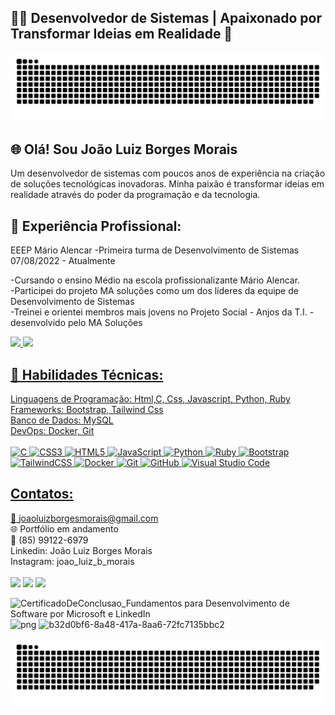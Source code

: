   ## 👨‍💻 Desenvolvedor de Sistemas | Apaixonado por Transformar Ideias em Realidade 🚀
 <picture>
  <source
    media="(prefers-color-scheme: dark)"
    srcset="https://raw.githubusercontent.com/platane/snk/output/github-contribution-grid-snake-dark.svg"
  />
  <source
    media="(prefers-color-scheme: light)"
    srcset="https://raw.githubusercontent.com/platane/snk/output/github-contribution-grid-snake.svg"
  />
  <img
    alt="github contribution grid snake animation"
    src="https://raw.githubusercontent.com/platane/snk/output/github-contribution-grid-snake.svg"
  />
</picture>
<div> 
 

## 🌐 Olá! Sou João Luiz Borges Morais <br>
Um desenvolvedor de sistemas com poucos anos de experiência na criação de soluções tecnológicas inovadoras. Minha paixão é transformar ideias em realidade através do poder da programação e da tecnologia.


## 💼 Experiência Profissional: <br>
EEEP Mário Alencar -Primeira turma de Desenvolvimento de Sistemas 07/08/2022 - Atualmente

-Cursando o ensino Médio na escola profissionalizante Mário Alencar. <br>
-Participei do projeto MA soluções como um dos líderes da equipe de Desenvolvimento de Sistemas <br>
-Treinei e orientei membros mais jovens no Projeto Social - Anjos da T.I. - desenvolvido pelo MA Soluções<br>


<div>
   <a href="https://github.com/JLpensador">
   <img height="180em" src="https://github-readme-stats.vercel.app/api?username=JLpensador&show_icons=true&theme=synthwave&include_all_commits=true&count_private=true"/>
   <img height="180em" src="https://github-readme-stats.vercel.app/api/top-langs/?username=JLpensador&layout=compact&langs_count=6&theme=merko"/>
</div>

## 🚀 Habilidades Técnicas: <br>

Linguagens de Programação: Html,C, Css, Javascript, Python, Ruby <br>
Frameworks: Bootstrap, Tailwind Css <br>
Banco de Dados: MySQL <br>
DevOps: Docker, Git<br> <br>
  ![C](https://img.shields.io/badge/c-%2300599C.svg?style=for-the-badge&logo=c&logoColor=white)
![CSS3](https://img.shields.io/badge/css3-%231572B6.svg?style=for-the-badge&logo=css3&logoColor=white)
  ![HTML5](https://img.shields.io/badge/html5-%23E34F26.svg?style=for-the-badge&logo=html5&logoColor=white)
  ![JavaScript](https://img.shields.io/badge/javascript-%23323330.svg?style=for-the-badge&logo=javascript&logoColor=%23F7DF1E)
  ![Python](https://img.shields.io/badge/python-3670A0?style=for-the-badge&logo=python&logoColor=ffdd54)
  ![Ruby](https://img.shields.io/badge/ruby-%23CC342D.svg?style=for-the-badge&logo=ruby&logoColor=white)
  ![Bootstrap](https://img.shields.io/badge/bootstrap-%238511FA.svg?style=for-the-badge&logo=bootstrap&logoColor=white)
  ![TailwindCSS](https://img.shields.io/badge/tailwindcss-%2338B2AC.svg?style=for-the-badge&logo=tailwind-css&logoColor=white)
  ![Docker](https://img.shields.io/badge/docker-%230db7ed.svg?style=for-the-badge&logo=docker&logoColor=white)
  ![Git](https://img.shields.io/badge/git-%23F05033.svg?style=for-the-badge&logo=git&logoColor=white)
  ![GitHub](https://img.shields.io/badge/github-%23121011.svg?style=for-the-badge&logo=github&logoColor=white)
  ![Visual Studio Code](https://img.shields.io/badge/Visual%20Studio%20Code-0078d7.svg?style=for-the-badge&logo=visual-studio-code&logoColor=white)

## Contatos: <br>

📧 joaoluizborgesmorais@gmail.com <br>
🌐  Portfólio em andamento <br>
📲 (85) 99122-6979 <br>
 Linkedin: João Luiz Borges Morais <br>
 Instagram: joao_luiz_b_morais <br> <br>
 <a href="https://www.instagram.com/joao_luiz_ou_algo_assim/" target="_blank"><img src="https://img.shields.io/badge/-Instagram-%23E4405F?style=for-the-badge&logo=instagram&logoColor=white" target="_blank"></a>
  <a href = "mailto:joaoluizborgesmorais@gmail.com"><img src="https://img.shields.io/badge/-Gmail-%23333?style=for-the-badge&logo=gmail&logoColor=white" target="_blank"></a>
  <a href="https://www.linkedin.com/in/joão-luiz-borges-morais-242751268/" target="_blank"><img src="https://img.shields.io/badge/-LinkedIn-%230077B5?style=for-the-badge&logo=linkedin&logoColor=white" target="_blank"></a> 

![CertificadoDeConclusao_Fundamentos para Desenvolvimento de Software por Microsoft e LinkedIn](https://github.com/JLpensador/JLpensador/assets/127153172/6db2ff58-1c40-4ea8-9b6b-66158ee3a8ac)
![png](https://github.com/JLpensador/JLpensador/assets/127153172/1edb057a-4f68-40da-b425-3d92f28aa163)
![b32d0bf6-8a48-417a-8aa6-72fc7135bbc2](https://github.com/JLpensador/JLpensador/assets/127153172/26e9c8e9-4b0d-49cd-a842-596492693fad)
</div>
<picture>
  <source
    media="(prefers-color-scheme: dark)"
    srcset="https://raw.githubusercontent.com/platane/snk/output/github-contribution-grid-snake-dark.svg"
  />
  <source
    media="(prefers-color-scheme: light)"
    srcset="https://raw.githubusercontent.com/platane/snk/output/github-contribution-grid-snake.svg"
  />
  <img
    alt="github contribution grid snake animation"
    src="https://raw.githubusercontent.com/platane/snk/output/github-contribution-grid-snake.svg"
  />
</picture>
